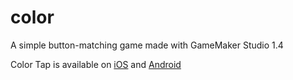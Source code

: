 # color
A simple button-matching game made with GameMaker Studio 1.4

Color Tap is available on [iOS](https://appsto.re/us/vpDckb.i) and [Android](https://play.google.com/store/apps/details?id=com.tangentgamestudios.color)
